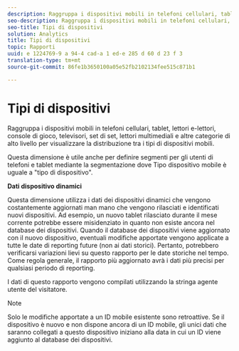 ```yaml
---
description: Raggruppa i dispositivi mobili in telefoni cellulari, tablet, lettori e-lettori, console di gioco, televisori, set di set, lettori multimediali e altre categorie di alto livello per visualizzare la distribuzione tra i tipi di dispositivi mobili.
seo-description: Raggruppa i dispositivi mobili in telefoni cellulari, tablet, lettori e-lettori, console di gioco, televisori, set di set, lettori multimediali e altre categorie di alto livello per visualizzare la distribuzione tra i tipi di dispositivi mobili.
seo-title: Tipi di dispositivi
solution: Analytics
title: Tipi di dispositivi
topic: Rapporti
uuid: e 1224769-9 a 94-4 cad-a 1 ed-e 285 d 60 d 23 f 3
translation-type: tm+mt
source-git-commit: 86fe1b3650100a05e52fb2102134fee515c871b1

---
```



# Tipi di dispositivi

Raggruppa i dispositivi mobili in telefoni cellulari, tablet, lettori e-lettori, console di gioco, televisori, set di set, lettori multimediali e altre categorie di alto livello per visualizzare la distribuzione tra i tipi di dispositivi mobili.

Questa dimensione è utile anche per definire segmenti per gli utenti di telefoni e tablet mediante la segmentazione dove Tipo dispositivo mobile è uguale a "tipo di dispositivo".

**Dati dispositivo dinamici**

Questa dimensione utilizza i dati dei dispositivi dinamici che vengono costantemente aggiornati man mano che vengono rilasciati e identificati nuovi dispositivi. Ad esempio, un nuovo tablet rilasciato durante il mese corrente potrebbe essere misidenziato in quanto non esiste ancora nel database dei dispositivi. Quando il database dei dispositivi viene aggiornato con il nuovo dispositivo, eventuali modifiche apportate vengono applicate a tutte le date di reporting future (non ai dati storici). Pertanto, potrebbero verificarsi variazioni lievi su questo rapporto per le date storiche nel tempo. Come regola generale, il rapporto più aggiornato avrà i dati più precisi per qualsiasi periodo di reporting.

I dati di questo rapporto vengono compilati utilizzando la stringa agente utente del visitatore.

>[!Note]
>Solo le modifiche apportate a un ID mobile esistente sono retroattive. Se il dispositivo è nuovo e non dispone ancora di un ID mobile, gli unici dati che saranno collegati a questo dispositivo iniziano alla data in cui un ID viene aggiunto al database dei dispositivi.